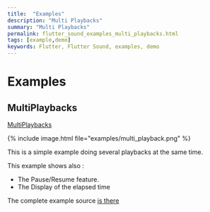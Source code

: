 ```yaml
---
title:  "Examples"
description: "Multi Playbacks"
summary: "Multi Playbacks"
permalink: flutter_sound_examples_multi_playbacks.html
tags: [example,demo]
keywords: Flutter, Flutter Sound, examples, demo
---
```

# Examples


## MultiPlaybacks

[MultiPlaybacks](https://github.com/dooboolab/flutter_sound/blob/master/flutter_sound/example/lib/multi_playback/multi_playback.dart)

{% include image.html file="examples/multi_playback.png" %}

This is a simple example doing several playbacks at the same time.

This example shows also :
- The Pause/Resume feature.
- The Display of the elapsed time

The complete example source [is there](https://github.com/dooboolab/flutter_sound/blob/master/flutter_sound/example/lib/multi_playback/multi_playback.dart)
